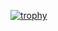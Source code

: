 [![trophy](https://github-profile-trophy.vercel.app/?username=LuaLua0101)](https://github.com/ryo-ma/github-profile-trophy)
